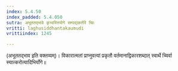 ```yaml
---
index: 5.4.50
index_padded: 5.4.050
sutra: अभूततद्भावे कृभ्वस्तियोगे सम्पद्यकर्तरि च्विः
vritti: laghusiddhantakaumudi
vrittiindex: 1245

---
```

(अभूततद्भाव इति वक्तव्यम्)। विकारात्मतां प्राप्नुवत्यां प्रकृतौ वर्तमानाद्विकारशब्दात् स्वार्थे च्विर्वा स्यात्करोत्यादिभिर्योगे॥